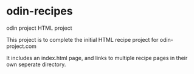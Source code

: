 # odin-recipes
odin project HTML project

This project is to complete the initial HTML recipe project for odin-project.com

It includes an index.html page, and links to multiple recipe pages in their own seperate directory.